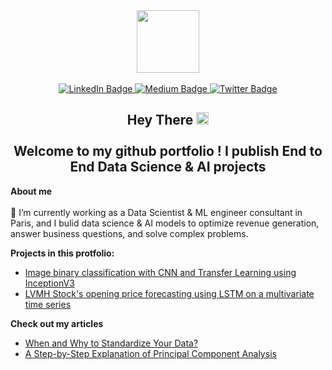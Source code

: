 

<div id="header" align="center">
  <img src="https://media.giphy.com/media/M9gbBd9nbDrOTu1Mqx/giphy.gif" width="100"/>
</div>
<br/> 

<div id="badges" align="center">
  <a href="https://www.linkedin.com/in/zakaria-j-266570108/">
    <img src="https://img.shields.io/badge/LinkedIn-blue?style=for-the-badge&logo=linkedin&logoColor=white" alt="LinkedIn Badge"/>
  </a>
  <a href="https://medium.com/@zakaria.jaadi">
    <img src="https://img.shields.io/badge/Medium-12100E?style=for-the-badge&logo=medium&logoColor=white" alt="Medium Badge"/>
  </a>
  <a href="your-twitter-URL">
    <img src="https://img.shields.io/badge/Twitter-blue?style=for-the-badge&logo=twitter&logoColor=white" alt="Twitter Badge"/>
  </a>
</div>

<h2 align="center">
  Hey There
  <img src="https://media.giphy.com/media/hvRJCLFzcasrR4ia7z/giphy.gif" width="20"/> <br/><br/>
  Welcome to my github portfolio ! I publish End to End Data Science & AI projects 
</h2>

**About me** <br/> <br/>
 💼 I’m currently working as a Data Scientist & ML engineer consultant in Paris, and I bulid data science & AI models to optimize revenue generation, answer business questions, and solve complex problems.

**Projects in this protfolio:**
* [Image binary classification with CNN and Transfer Learning using InceptionV3 ](https://github.com/zakariajaadi/image-classification)
* [ LVMH Stock's opening price forecasting using LSTM on a multivariate time series](https://github.com/zakariajaadi/image-classification)

**Check out my articles** 
* [When and Why to Standardize Your Data?](https://builtin.com/data-science/when-and-why-standardize-your-data)
* [A Step-by-Step Explanation of Principal Component Analysis](https://builtin.com/data-science/step-step-explanation-principal-component-analysis)

<!---
zakariajaadi/zakariajaadi is a ✨ special ✨ repository because its `README.md` (this file) appears on your GitHub profile.
You can click the Preview link to take a look at your changes.
--->
